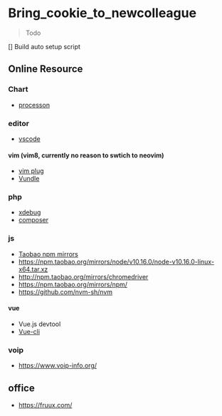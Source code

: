 # Bring_cookie_to_newcolleague
> Todo

[] Build auto setup script


## Online Resource

### Chart

* [processon](https://www.processon.com/)


### editor
* [vscode](https://code.visualstudio.com/)


#### vim (vim8, currently no reason to swtich to neovim)
* [vim plug](https://github.com/junegunn/vim-plug)
* [Vundle](http://github.com/VundleVim/Vundle.Vim)

### php
* [xdebug](https://github.com/xdebug/xdebug)
* [composer](https://pkg.phpcomposer.com/)

### js
* [Taobao npm mirrors](http://npm.taobao.org/)
* https://npm.taobao.org/mirrors/node/v10.16.0/node-v10.16.0-linux-x64.tar.xz
* http://npm.taobao.org/mirrors/chromedriver
* https://npm.taobao.org/mirrors/npm/
* https://github.com/nvm-sh/nvm

#### vue
* Vue.js devtool
* [Vue-cli](https://cli.vuejs.org/)

### voip
* https://www.voip-info.org/

## office
* https://fruux.com/
